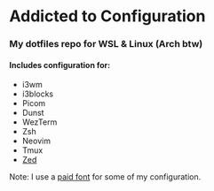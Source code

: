 # Addicted to Configuration

### My dotfiles repo for WSL & Linux (Arch btw)

#### Includes configuration for:
- i3wm
- i3blocks
- Picom
- Dunst
- WezTerm
- Zsh
- Neovim
- Tmux
- [Zed](https://zed.dev/)

Note: I use a [paid font](https://berkeleygraphics.com/typefaces/berkeley-mono/) for some of my configuration.
